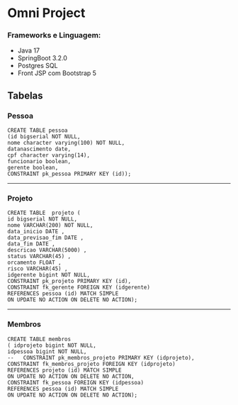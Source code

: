 # Omni Project

### Frameworks e Linguagem:
* Java 17
* SpringBoot 3.2.0
* Postgres SQL
* Front JSP com Bootstrap 5

## Tabelas

### Pessoa
````
CREATE TABLE pessoa
(id bigserial NOT NULL,
nome character varying(100) NOT NULL,
datanascimento date,
cpf character varying(14),
funcionario boolean,
gerente boolean,
CONSTRAINT pk_pessoa PRIMARY KEY (id));
````

-- -----------------------------------------------------
### Projeto

````
CREATE TABLE  projeto (
id bigserial NOT NULL,
nome VARCHAR(200) NOT NULL,
data_inicio DATE ,
data_previsao_fim DATE ,
data_fim DATE ,
descricao VARCHAR(5000) ,
status VARCHAR(45) ,
orcamento FLOAT ,
risco VARCHAR(45) ,
idgerente bigint NOT NULL,
CONSTRAINT pk_projeto PRIMARY KEY (id),
CONSTRAINT fk_gerente FOREIGN KEY (idgerente)
REFERENCES pessoa (id) MATCH SIMPLE
ON UPDATE NO ACTION ON DELETE NO ACTION);
````

-- -----------------------------------------------------
### Membros

````
CREATE TABLE membros
( idprojeto bigint NOT NULL,
idpessoa bigint NOT NULL,
--   CONSTRAINT pk_membros_projeto PRIMARY KEY (idprojeto),
CONSTRAINT fk_membros_projeto FOREIGN KEY (idprojeto)
REFERENCES projeto (id) MATCH SIMPLE
ON UPDATE NO ACTION ON DELETE NO ACTION,
CONSTRAINT fk_pessoa FOREIGN KEY (idpessoa)
REFERENCES pessoa (id) MATCH SIMPLE
ON UPDATE NO ACTION ON DELETE NO ACTION);
````